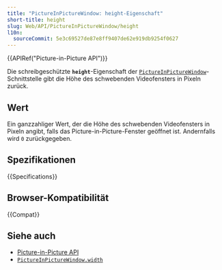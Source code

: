 ```yaml
---
title: "PictureInPictureWindow: height-Eigenschaft"
short-title: height
slug: Web/API/PictureInPictureWindow/height
l10n:
  sourceCommit: 5e3c69527de87e8ff9407de62e919db9254f0627
---
```


{{APIRef("Picture-in-Picture API")}}

Die schreibgeschützte **`height`**-Eigenschaft der [`PictureInPictureWindow`](/de/docs/Web/API/PictureInPictureWindow)-Schnittstelle gibt die Höhe des schwebenden Videofensters in Pixeln zurück.

## Wert

Ein ganzzahliger Wert, der die Höhe des schwebenden Videofensters in Pixeln angibt, falls das Picture-in-Picture-Fenster geöffnet ist. Andernfalls wird `0` zurückgegeben.

## Spezifikationen

{{Specifications}}

## Browser-Kompatibilität

{{Compat}}

## Siehe auch

- [Picture-in-Picture API](/de/docs/Web/API/Picture-in-Picture_API)
- [`PictureInPictureWindow.width`](/de/docs/Web/API/PictureInPictureWindow/width)
